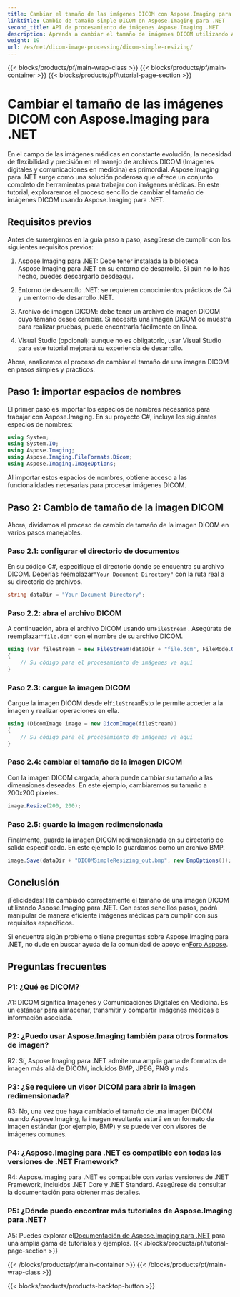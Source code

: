 ```yaml
---
title: Cambiar el tamaño de las imágenes DICOM con Aspose.Imaging para .NET
linktitle: Cambio de tamaño simple DICOM en Aspose.Imaging para .NET
second_title: API de procesamiento de imágenes Aspose.Imaging .NET
description: Aprenda a cambiar el tamaño de imágenes DICOM utilizando Aspose.Imaging para .NET, una potente herramienta para el procesamiento de imágenes médicas. Pasos simples para resultados precisos.
weight: 19
url: /es/net/dicom-image-processing/dicom-simple-resizing/
---
```


{{< blocks/products/pf/main-wrap-class >}}
{{< blocks/products/pf/main-container >}}
{{< blocks/products/pf/tutorial-page-section >}}

# Cambiar el tamaño de las imágenes DICOM con Aspose.Imaging para .NET

En el campo de las imágenes médicas en constante evolución, la necesidad de flexibilidad y precisión en el manejo de archivos DICOM (Imágenes digitales y comunicaciones en medicina) es primordial. Aspose.Imaging para .NET surge como una solución poderosa que ofrece un conjunto completo de herramientas para trabajar con imágenes médicas. En este tutorial, exploraremos el proceso sencillo de cambiar el tamaño de imágenes DICOM usando Aspose.Imaging para .NET. 

## Requisitos previos

Antes de sumergirnos en la guía paso a paso, asegúrese de cumplir con los siguientes requisitos previos:

1.  Aspose.Imaging para .NET: Debe tener instalada la biblioteca Aspose.Imaging para .NET en su entorno de desarrollo. Si aún no lo has hecho, puedes descargarlo desde[aquí](https://releases.aspose.com/imaging/net/).

2. Entorno de desarrollo .NET: se requieren conocimientos prácticos de C# y un entorno de desarrollo .NET.

3. Archivo de imagen DICOM: debe tener un archivo de imagen DICOM cuyo tamaño desee cambiar. Si necesita una imagen DICOM de muestra para realizar pruebas, puede encontrarla fácilmente en línea.

4. Visual Studio (opcional): aunque no es obligatorio, usar Visual Studio para este tutorial mejorará su experiencia de desarrollo.

Ahora, analicemos el proceso de cambiar el tamaño de una imagen DICOM en pasos simples y prácticos.

## Paso 1: importar espacios de nombres

El primer paso es importar los espacios de nombres necesarios para trabajar con Aspose.Imaging. En su proyecto C#, incluya los siguientes espacios de nombres:

```csharp
using System;
using System.IO;
using Aspose.Imaging;
using Aspose.Imaging.FileFormats.Dicom;
using Aspose.Imaging.ImageOptions;
```

Al importar estos espacios de nombres, obtiene acceso a las funcionalidades necesarias para procesar imágenes DICOM.

## Paso 2: Cambio de tamaño de la imagen DICOM

Ahora, dividamos el proceso de cambio de tamaño de la imagen DICOM en varios pasos manejables.

### Paso 2.1: configurar el directorio de documentos

 En su código C#, especifique el directorio donde se encuentra su archivo DICOM. Deberías reemplazar`"Your Document Directory"` con la ruta real a su directorio de archivos.

```csharp
string dataDir = "Your Document Directory";
```

### Paso 2.2: abra el archivo DICOM

 A continuación, abra el archivo DICOM usando un`FileStream` . Asegúrate de reemplazar`"file.dcm"` con el nombre de su archivo DICOM.

```csharp
using (var fileStream = new FileStream(dataDir + "file.dcm", FileMode.Open, FileAccess.Read))
{
    // Su código para el procesamiento de imágenes va aquí
}
```

### Paso 2.3: cargue la imagen DICOM

 Cargue la imagen DICOM desde el`fileStream`Esto le permite acceder a la imagen y realizar operaciones en ella.

```csharp
using (DicomImage image = new DicomImage(fileStream))
{
    // Su código para el procesamiento de imágenes va aquí
}
```

### Paso 2.4: cambiar el tamaño de la imagen DICOM

Con la imagen DICOM cargada, ahora puede cambiar su tamaño a las dimensiones deseadas. En este ejemplo, cambiaremos su tamaño a 200x200 píxeles.

```csharp
image.Resize(200, 200);
```

### Paso 2.5: guarde la imagen redimensionada

Finalmente, guarde la imagen DICOM redimensionada en su directorio de salida especificado. En este ejemplo lo guardamos como un archivo BMP.

```csharp
image.Save(dataDir + "DICOMSimpleResizing_out.bmp", new BmpOptions());
```

## Conclusión

¡Felicidades! Ha cambiado correctamente el tamaño de una imagen DICOM utilizando Aspose.Imaging para .NET. Con estos sencillos pasos, podrá manipular de manera eficiente imágenes médicas para cumplir con sus requisitos específicos.

 Si encuentra algún problema o tiene preguntas sobre Aspose.Imaging para .NET, no dude en buscar ayuda de la comunidad de apoyo en[Foro Aspose](https://forum.aspose.com/).

## Preguntas frecuentes

### P1: ¿Qué es DICOM?

A1: DICOM significa Imágenes y Comunicaciones Digitales en Medicina. Es un estándar para almacenar, transmitir y compartir imágenes médicas e información asociada.

### P2: ¿Puedo usar Aspose.Imaging también para otros formatos de imagen?

R2: Sí, Aspose.Imaging para .NET admite una amplia gama de formatos de imagen más allá de DICOM, incluidos BMP, JPEG, PNG y más.

### P3: ¿Se requiere un visor DICOM para abrir la imagen redimensionada?

R3: No, una vez que haya cambiado el tamaño de una imagen DICOM usando Aspose.Imaging, la imagen resultante estará en un formato de imagen estándar (por ejemplo, BMP) y se puede ver con visores de imágenes comunes.

### P4: ¿Aspose.Imaging para .NET es compatible con todas las versiones de .NET Framework?

R4: Aspose.Imaging para .NET es compatible con varias versiones de .NET Framework, incluidos .NET Core y .NET Standard. Asegúrese de consultar la documentación para obtener más detalles.

### P5: ¿Dónde puedo encontrar más tutoriales de Aspose.Imaging para .NET?

 A5: Puedes explorar el[Documentación de Aspose.Imaging para .NET](https://reference.aspose.com/imaging/net/) para una amplia gama de tutoriales y ejemplos.
{{< /blocks/products/pf/tutorial-page-section >}}

{{< /blocks/products/pf/main-container >}}
{{< /blocks/products/pf/main-wrap-class >}}

{{< blocks/products/products-backtop-button >}}

